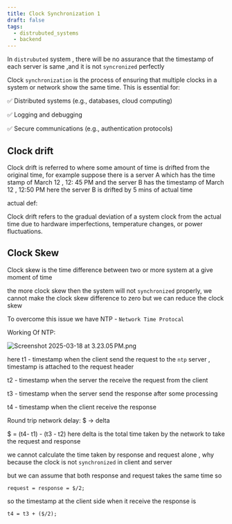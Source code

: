 ```yaml
---
title: Clock Synchronization 1
draft: false
tags:
  - distrubuted_systems
  - backend
---
```



In `distrubuted` system , there will be no assurance that the timestamp of each server is same ,and it is not `syncronized` perfectly 

Clock `synchronization` is the process of ensuring that multiple clocks in a system or network show the same time. This is essential for:

✅ Distributed systems (e.g., databases, cloud computing)

✅ Logging and debugging

✅ Secure communications (e.g., authentication protocols)

## Clock drift

Clock drift  is referred to where some amount of time is drifted  from the original time, for example suppose there is a server A which  has the time stamp of March 12 , 12: 45 PM and the server B has the timestamp of March 12 , 12:50 PM here the server B is drifted by 5 mins of actual time

actual def:

Clock drift refers to the gradual deviation of a system clock from the actual time due to hardware imperfections, temperature changes, or power fluctuations.

## Clock Skew

Clock skew is the time difference between two or more system at a give moment of time

the more clock skew then the system will not `synchronized` properly, we cannot make the clock skew difference to zero but we can reduce the clock skew

To overcome this issue we have NTP - `Network Time Protocal`  

Working Of NTP:

![Screenshot 2025-03-18 at 3.23.05 PM.png](Screenshot_2025-03-18_at_3.23.05_PM.png)

here 
t1 - timestamp when the client send the request to the `ntp` server , timestamp is attached to the request header

t2 - timestamp when the server the receive the request from the client 

t3 - timestamp when the server send the response after some processing

t4 - timestamp when the client receive the response

Round trip network delay:    $ → delta

$ = (t4- t1) - (t3 - t2)  here delta is the total time taken by the network to take the request and response

we cannot calculate the time taken by response and request alone , why because the clock is not `synchronized` in client and server

but we can assume that both response and request takes the same time so 

`request = response = $/2;`

so the timestamp at the client side when it receive the response is 

`t4 = t3 + ($/2);`